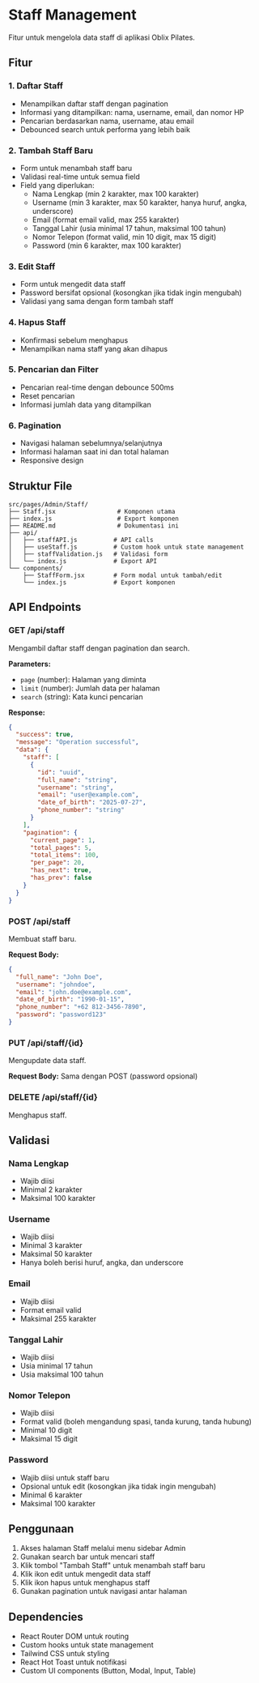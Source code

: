 # Staff Management

Fitur untuk mengelola data staff di aplikasi Oblix Pilates.

## Fitur

### 1. Daftar Staff
- Menampilkan daftar staff dengan pagination
- Informasi yang ditampilkan: nama, username, email, dan nomor HP
- Pencarian berdasarkan nama, username, atau email
- Debounced search untuk performa yang lebih baik

### 2. Tambah Staff Baru
- Form untuk menambah staff baru
- Validasi real-time untuk semua field
- Field yang diperlukan:
  - Nama Lengkap (min 2 karakter, max 100 karakter)
  - Username (min 3 karakter, max 50 karakter, hanya huruf, angka, underscore)
  - Email (format email valid, max 255 karakter)
  - Tanggal Lahir (usia minimal 17 tahun, maksimal 100 tahun)
  - Nomor Telepon (format valid, min 10 digit, max 15 digit)
  - Password (min 6 karakter, max 100 karakter)

### 3. Edit Staff
- Form untuk mengedit data staff
- Password bersifat opsional (kosongkan jika tidak ingin mengubah)
- Validasi yang sama dengan form tambah staff

### 4. Hapus Staff
- Konfirmasi sebelum menghapus
- Menampilkan nama staff yang akan dihapus

### 5. Pencarian dan Filter
- Pencarian real-time dengan debounce 500ms
- Reset pencarian
- Informasi jumlah data yang ditampilkan

### 6. Pagination
- Navigasi halaman sebelumnya/selanjutnya
- Informasi halaman saat ini dan total halaman
- Responsive design

## Struktur File

```
src/pages/Admin/Staff/
├── Staff.jsx                 # Komponen utama
├── index.js                  # Export komponen
├── README.md                 # Dokumentasi ini
├── api/
│   ├── staffAPI.js          # API calls
│   ├── useStaff.js          # Custom hook untuk state management
│   ├── staffValidation.js   # Validasi form
│   └── index.js             # Export API
└── components/
    ├── StaffForm.jsx        # Form modal untuk tambah/edit
    └── index.js             # Export komponen
```

## API Endpoints

### GET /api/staff
Mengambil daftar staff dengan pagination dan search.

**Parameters:**
- `page` (number): Halaman yang diminta
- `limit` (number): Jumlah data per halaman
- `search` (string): Kata kunci pencarian

**Response:**
```json
{
  "success": true,
  "message": "Operation successful",
  "data": {
    "staff": [
      {
        "id": "uuid",
        "full_name": "string",
        "username": "string",
        "email": "user@example.com",
        "date_of_birth": "2025-07-27",
        "phone_number": "string"
      }
    ],
    "pagination": {
      "current_page": 1,
      "total_pages": 5,
      "total_items": 100,
      "per_page": 20,
      "has_next": true,
      "has_prev": false
    }
  }
}
```

### POST /api/staff
Membuat staff baru.

**Request Body:**
```json
{
  "full_name": "John Doe",
  "username": "johndoe",
  "email": "john.doe@example.com",
  "date_of_birth": "1990-01-15",
  "phone_number": "+62 812-3456-7890",
  "password": "password123"
}
```

### PUT /api/staff/{id}
Mengupdate data staff.

**Request Body:** Sama dengan POST (password opsional)

### DELETE /api/staff/{id}
Menghapus staff.

## Validasi

### Nama Lengkap
- Wajib diisi
- Minimal 2 karakter
- Maksimal 100 karakter

### Username
- Wajib diisi
- Minimal 3 karakter
- Maksimal 50 karakter
- Hanya boleh berisi huruf, angka, dan underscore

### Email
- Wajib diisi
- Format email valid
- Maksimal 255 karakter

### Tanggal Lahir
- Wajib diisi
- Usia minimal 17 tahun
- Usia maksimal 100 tahun

### Nomor Telepon
- Wajib diisi
- Format valid (boleh mengandung spasi, tanda kurung, tanda hubung)
- Minimal 10 digit
- Maksimal 15 digit

### Password
- Wajib diisi untuk staff baru
- Opsional untuk edit (kosongkan jika tidak ingin mengubah)
- Minimal 6 karakter
- Maksimal 100 karakter

## Penggunaan

1. Akses halaman Staff melalui menu sidebar Admin
2. Gunakan search bar untuk mencari staff
3. Klik tombol "Tambah Staff" untuk menambah staff baru
4. Klik ikon edit untuk mengedit data staff
5. Klik ikon hapus untuk menghapus staff
6. Gunakan pagination untuk navigasi antar halaman

## Dependencies

- React Router DOM untuk routing
- Custom hooks untuk state management
- Tailwind CSS untuk styling
- React Hot Toast untuk notifikasi
- Custom UI components (Button, Modal, Input, Table) 